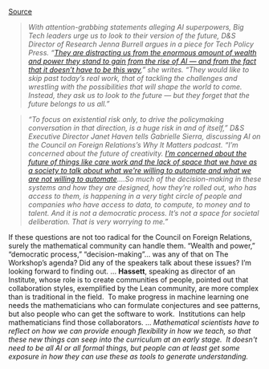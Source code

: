 [Source](https://siliconreckoner.substack.com/p/my-shallow-thoughts-about-deep-learning?utm_source=profile&utm_medium=reader2)

> _With attention-grabbing statements alleging AI superpowers, Big Tech leaders urge us to look to their version of the future, D&S Director of Research Jenna Burrell argues in a piece for Tech Policy Press. “[They are distracting us from the enormous amount of wealth and power they stand to gain from the rise of AI — and from the fact that it doesn’t have to be this way](https://datasociety.us7.list-manage.com/track/click?u=00b33d1beca407762446037f0&id=c8a9790beb&e=7069ebb24e),” she writes. “They would like to skip past today’s real work, that of tackling the challenges and wrestling with the possibilities that will shape the world to come. Instead, they ask us to look to the future — but they forget that the future belongs to us all.”_

> _“To focus on existential risk only, to drive the policymaking conversation in that direction, is a huge risk in and of itself,” D&S Executive Director Janet Haven tells Gabrielle Sierra, discussing AI on the Council on Foreign Relations’s Why It Matters podcast. “I’m concerned about the future of creativity. [I’m concerned about the future of things like care work and the lack of space that we have as a society to talk about what we're willing to automate and what we are not willing to automate](https://datasociety.us7.list-manage.com/track/click?u=00b33d1beca407762446037f0&id=abcd39495f&e=7069ebb24e)….So much of the decision-making in these systems and how they are designed, how they’re rolled out, who has access to them, is happening in a very tight circle of people and companies who have access to data, to compute, to money and to talent. And it is not a democratic process. It’s not a space for societal deliberation. That is very worrying to me.”_

If these questions are not too radical for the Council on Foreign Relations, surely the mathematical community can handle them. “Wealth and power,” “democratic process,” “decision-making”… was any of that on The Workshop’s agenda? Did any of the speakers talk about these issues? I’m looking forward to finding out.
...
**Hassett**, speaking as director of an Institute, whose role is to create communities of people, pointed out that collaboration styles, exemplified by the Lean community, are more complex than is traditional in the field.  To make progress in machine learning one needs the mathematicians who can formulate conjectures and see patterns, but also people who can get the software to work.  Institutions can help mathematicians find those collaborators.
...
_Mathematical scientists have to reflect on how we can provide enough flexibility in how we teach, so that these new things can seep into the curriculum at an early stage.  It doesn't need to be all AI or all formal things, but people can at least get some exposure in how they can use these as tools to generate understanding._
